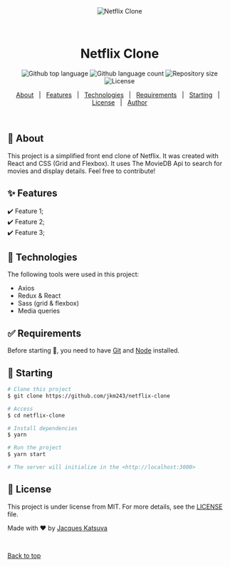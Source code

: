 <div align="center" id="top"> 
  <img src="./.github/app.gif" alt="Netflix Clone" />

  &#xa0;

  <!-- <a href="https://netflixclone.netlify.app">Demo</a> -->
</div>

<h1 align="center">Netflix Clone</h1>

<p align="center">
  <img alt="Github top language" src="https://img.shields.io/github/languages/top/jkm243/netflix-clone?color=56BEB8">

  <img alt="Github language count" src="https://img.shields.io/github/languages/count/jkm243/netflix-clone?color=56BEB8">

  <img alt="Repository size" src="https://img.shields.io/github/repo-size/jkm243/netflix-clone?color=56BEB8">

  <img alt="License" src="https://img.shields.io/github/license/jkm243/netflix-clone?color=56BEB8">

  <!-- <img alt="Github issues" src="https://img.shields.io/github/issues/jkm243/netflix-clone?color=56BEB8" /> -->

  <!-- <img alt="Github forks" src="https://img.shields.io/github/forks/jkm243/netflix-clone?color=56BEB8" /> -->

  <!-- <img alt="Github stars" src="https://img.shields.io/github/stars/jkm243/netflix-clone?color=56BEB8" /> -->
</p>

<!-- Status -->

<!-- <h4 align="center"> 
	🚧  Netflix Clone 🚀 Under construction...  🚧
</h4> 

<hr> -->

<p align="center">
  <a href="#dart-about">About</a> &#xa0; | &#xa0; 
  <a href="#sparkles-features">Features</a> &#xa0; | &#xa0;
  <a href="#rocket-technologies">Technologies</a> &#xa0; | &#xa0;
  <a href="#white_check_mark-requirements">Requirements</a> &#xa0; | &#xa0;
  <a href="#checkered_flag-starting">Starting</a> &#xa0; | &#xa0;
  <a href="#memo-license">License</a> &#xa0; | &#xa0;
  <a href="https://github.com/jkm243" target="_blank">Author</a>
</p>

<br>

## :dart: About ##

This project is a simplified front end clone of Netflix. It was created with React and CSS (Grid and Flexbox). It uses The MovieDB Api to search for movies and display details. Feel free to contribute!

## :sparkles: Features ##

:heavy_check_mark: Feature 1;\
:heavy_check_mark: Feature 2;\
:heavy_check_mark: Feature 3;

## :rocket: Technologies ##

The following tools were used in this project:

- Axios
- Redux & React
- Sass (grid & flexbox)
- Media queries

## :white_check_mark: Requirements ##

Before starting :checkered_flag:, you need to have [Git](https://git-scm.com) and [Node](https://nodejs.org/en/) installed.

## :checkered_flag: Starting ##

```bash
# Clone this project
$ git clone https://github.com/jkm243/netflix-clone

# Access
$ cd netflix-clone

# Install dependencies
$ yarn

# Run the project
$ yarn start

# The server will initialize in the <http://localhost:3000>
```

## :memo: License ##

This project is under license from MIT. For more details, see the [LICENSE](LICENSE.md) file.


Made with :heart: by <a href="https://github.com/jkm243" target="_blank">Jacques Katsuva</a>

&#xa0;

<a href="#top">Back to top</a>
